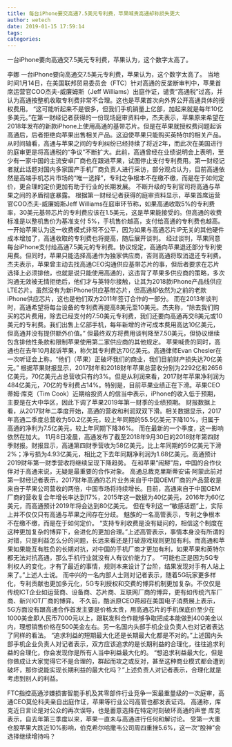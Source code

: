 ```yaml
---
title: 每台iPhone要交高通7.5美元专利费，苹果喊贵高通却称损失更大
author: wetech
date: 2019-01-15 17:59:14
tags: 
categories: 
---
```

一台iPhone要向高通交7.5美元专利费，苹果认为，这个数字太高了。
<!-- more -->
李娜
一台iPhone要向高通交7.5美元专利费，苹果认为，这个数字太高了。
当地时间1月14日，在美国联邦贸易委员会（FTC）针对高通的反垄断审判中，苹果首席运营官COO杰夫-威廉姆斯（Jeff Williams）出庭作证，谴责“高通税”过高，并认为高通按整机收取专利费非常不合理。这也是苹果首次向外界公开高通具体的授权费用。
“这可能听起来不是很多，但我们手机销量上亿部，加起来就是每年10亿多美元。”在第一财经记者获得的一份现场庭审资料中，杰夫表示，苹果原来希望在2018年发布的新款iPhone上使用高通的基带芯片。但是在苹果就授权费问题起诉高通后，后者拒绝向苹果出售相关产品。这迫使苹果只能购买英特尔的相关产品。
从时间轴看，高通与苹果之间的专利纠纷已经持续了将近2年，而此次在美国进行的庭审更是将高通税的“争议”不断扩大。此前，高通曾经在业绩说明会上表明，至少有一家中国的主流安卓厂商也在跟进苹果，试图停止支付专利费用。第一财经记者就此话题对国内多家国产手机厂商负责人进行采访，部分观点认为，目前高通依然是高端手机芯片市场的“唯一选择”，专利之争根本不在缴不缴，而是在于如何定价，更合理的定价更加有助于行业的长期发展。
不断升级的专利官司将高通与苹果之间的矛盾彻底暴露。
根据第一财经记者获得的庭审资料显示，苹果首席运营官COO杰夫-威廉姆斯Jeff Williams在庭审环节称，如果高通收取5%的专利费率，30美元基带芯片的专利费应该在1.5美元，这是苹果能接受的。但高通的收费标准是以整机售价为基准支付 5%，手机售价越高，支付给高通的专利费也越高。
一开始苹果认为这一收费模式非常不公平，因为如果与高通芯片IP无关的其他硬件成本增加了，高通收取的专利费也将提高，随后展开谈判。
经过谈判，苹果同意每台iPhone支付给高通7.5美元的专利费。协议规定，高通向苹果退还部分专利使用费。但同时，苹果只能选择高通作为独家供应商，否则高通将取消退还专利费。
杰夫表示，苹果曾主动去找高通CEO沟通供应基带芯片的事，但后者要求在芯片选择上必须排他，也就是说只能使用高通的，这违背了苹果多供应商的策略，多次沟通无效被无情拒绝后，他们才与英特尔接触，让其为2018款iPhone产品线供应LTE芯片。虽然没有为新iPhone供应基带芯片，但高通却依然为之前的老款iPhone供应芯片，这也是他们双方2011年签订合作的一部分。
而在2013年谈判时，高通希望将每台设备的专利费再提高8美元至10美元。杰夫称，“除去我们购买的芯片费用，除去已经支付的7.50美元专利费，我们还要向高通再交8美元或10美元的专利费。我们出售上亿部手机，每年新增的许可成本费用高达10亿美元，但高通并没有提供额外价值。”
但最终双方将费用谈判降至7.50美元，但协议继续包含排他性条款和限制苹果使用第二家供应商的其他规定。
苹果喊贵的同时，高通也在去年10月起诉苹果，称欠其专利费达70亿美元。高通律师Evan Chesler在一次听证会上称，“他们（苹果）正破坏我们的商业，我们目前财产损失达70亿美元。”
根据苹果财报显示，2017财年和2018财年苹果总营收分别为2292亿和2656亿美元，70亿美元占总营收只有约3%。但是从利润来看，2017财年苹果净利润为484亿美元，70亿的专利费占14%。特别是，目前苹果业绩正在下滑。苹果CEO蒂姆·库克（Tim Cook）近期给投资人的信当中表示，iPhone的收入低于预期，主要是在大中华区，因此下调了苹果2019年第一财季的业绩预期。
财报数据上看，从2017财年二季度开始，高通的营收和利润双双下滑。相关数据显示，2017年高通二季度总营收为50.2亿美元，较上年同期的55.5亿美元下降10%，归属于高通的净利为7.5亿美元，较上年同期下降36%。
而在最新的一个季度，这一影响依然在加大。
11月8日凌晨，高通发布了截至2018年9月30日的2018财年第四财季财报。财报显示，高通第四财季营收为58亿美元，比上年同期的59亿美元下滑2%；净亏损为4.93亿美元，相比之下去年同期净利润为1.68亿美元。高通预计2019财年第一财季营收将继续呈现下降趋势。
在和苹果“闹掰”后，中国的合作伙伴对于高通来说，无疑是最重要的合作对象。
高通总裁克里斯蒂安诺·阿蒙此前对第一财经记者表示，2017财年高通的芯片业务来自于中国OEM厂商的产品营收是来自于苹果公司营收的两倍，中国市场将持续增长。目前，高通来自于中国OEM厂商的营收复合年增长率达到17%，2015年这一数据为40亿美元，2016年为60亿美元，而高通预计2019年将会达到80亿美元。
但在专利这一“敏感话题”上，实际上并不仅仅只有高通与苹果之间存在分歧。
魅族的一名高管表示，专利之争根本不在缴不缴，而是在于如何定价。
“支持专利收费是没有疑问的，相信这个制度在这种更加复杂的博弈下，会进化的更加合理。”上述高管表示，事情本身没有所谓的对错，只是利益怎么分的问题，长远来看还是打破游戏规则更加有利。而高通和苹果如果能互有胜负的长期对抗，对中国的手机厂商才更加有利，如果苹果和英特尔都无法对抗高通，那么手机行业就没有人有议价能力了。
“可能也正是因为5G专利权人的变化，才有了最近的事情，规则本来设计了台阶，结果发现对手有人站上来了。”上述人士说。
而中兴的一名内部人士则对记者表示，随着5G玩家更多样化，专利贡献也更加多元化，5G专利授权和交费的博弈机制更加复杂。不仅仅是传统ICT企业如运营商、设备商、芯片商、互联网厂商的博弈，更有如传统汽车厂商、新兴IOT厂商的博弈。
不久前，酷派原CEO蒋超在美国电子消费展上表示，5G方面没有跟高通合作首发主要是价格太贵，用高通芯片的手机保底价至少在1000美金即人民币7000元以上，跟联发科合作能够争取把成本能做到400美金以内，理想销售价格在500美金左右。另一名国内头部手机企业负责人也对记者表达了同样的看法。
“追求利益的短期最大化还是长期最大化都是不对的。”上述国内头部手机企业负责人对记者表示，双方应该追求的是长期利益的合理化，往往追求利益的合理化，你会发现你是所有人当中利益最大化的。
“想追求利益最大化，但是你做成让大家觉得它不是合理的，群起而攻之或反对，甚至这种商业模式都会遭到破坏，那你说能实现长期利益的最大化吗？”上述负责人对记者表示，合理化就是考虑到别人的利益。
 
 
FTC指控高通涉嫌损害智能手机及其零部件行业竞争一案最重量级的一次庭审，高通CEO莫伦科夫亲自出庭作证，苹果等行业公司高管也都发表证词。
高通称，库克近日言论是对公众的再次误导，也是蓄意选择在特定时刻破环高通的声誉
库克表示，自去年第三季度以来，苹果一直未与高通进行任何和解讨论。
受第一大重仓股苹果大跌近10%影响，伯克希尔哈撒韦公司周四重挫5.6%，这一次“股神”会选择继续增持吗？

